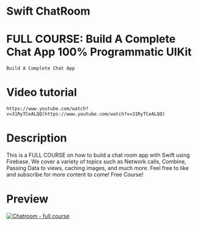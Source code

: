 # Swift ChatRoom

# FULL COURSE: Build A Complete Chat App 100% Programmatic UIKit
    Build A Complete Chat App

# Video tutorial

    https://www.youtube.com/watch?v=31RyTCeALQQ(https://www.youtube.com/watch?v=31RyTCeALQQ)

# Description

This is a FULL COURSE on how to build a chat room app with Swift using Firebase. We cover a variety of topics such as Network calls, Combine, Passing Data to views, caching images, and much more. Feel free to like and subscribe for more content to come! Free Course!

# Preview

[![Chatroom - full course](https://user-images.githubusercontent.com/15134835/232073234-90952844-b51f-40f1-b617-25d0fc77cd67.png)](https://www.youtube.com/watch?v=31RyTCeALQQ)

